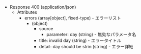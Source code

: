 
+ Response 400 (application/json)
    + Attributes
        + errors (array[object], fixed-type) - エラーリスト
            + (object)
                + source
                    + parameter: day (string) - 無効なパラメータ名
                + title: invalid day (string) - エラータイトル
                + detail: day should be strin (string) - エラー詳細

